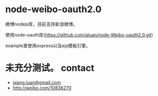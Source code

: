 node-weibo-oauth2.0
===========
微博nodejs库，目前支持新浪微博。

使用node-oauth库(https://github.com/aluan/node-Weibo-oauth2.0.git)

example里使用express以及ejs模板引擎。

未充分测试。
contact
============

* qiang.luan@gmail.com
* http://weibo.com/10836270
